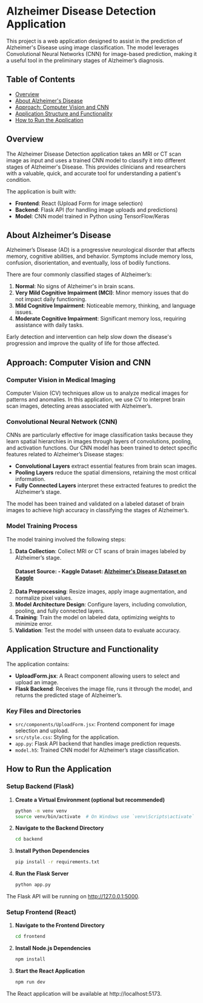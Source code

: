 # Alzheimer Disease Detection Application

This project is a web application designed to assist in the prediction of Alzheimer's Disease using image classification. The model leverages Convolutional Neural Networks (CNN) for image-based prediction, making it a useful tool in the preliminary stages of Alzheimer’s diagnosis.

## Table of Contents

- [Overview](#overview)
- [About Alzheimer's Disease](#about-alzheimers-disease)
- [Approach: Computer Vision and CNN](#approach-computer-vision-and-cnn)
- [Application Structure and Functionality](#application-structure-and-functionality)
- [How to Run the Application](#how-to-run-the-application)

## Overview

The Alzheimer Disease Detection application takes an MRI or CT scan image as input and uses a trained CNN model to classify it into different stages of Alzheimer's Disease. This provides clinicians and researchers with a valuable, quick, and accurate tool for understanding a patient's condition.

The application is built with:

- **Frontend**: React (Upload Form for image selection)
- **Backend**: Flask API (for handling image uploads and predictions)
- **Model**: CNN model trained in Python using TensorFlow/Keras

## About Alzheimer’s Disease

Alzheimer’s Disease (AD) is a progressive neurological disorder that affects memory, cognitive abilities, and behavior. Symptoms include memory loss, confusion, disorientation, and eventually, loss of bodily functions.

There are four commonly classified stages of Alzheimer’s:

1. **Normal**: No signs of Alzheimer's in brain scans.
2. **Very Mild Cognitive Impairment (MCI)**: Minor memory issues that do not impact daily functioning.
3. **Mild Cognitive Impairment**: Noticeable memory, thinking, and language issues.
4. **Moderate Cognitive Impairment**: Significant memory loss, requiring assistance with daily tasks.

Early detection and intervention can help slow down the disease's progression and improve the quality of life for those affected.

## Approach: Computer Vision and CNN

### Computer Vision in Medical Imaging

Computer Vision (CV) techniques allow us to analyze medical images for patterns and anomalies. In this application, we use CV to interpret brain scan images, detecting areas associated with Alzheimer’s.

### Convolutional Neural Network (CNN)

CNNs are particularly effective for image classification tasks because they learn spatial hierarchies in images through layers of convolutions, pooling, and activation functions. Our CNN model has been trained to detect specific features related to Alzheimer’s Disease stages:

- **Convolutional Layers** extract essential features from brain scan images.
- **Pooling Layers** reduce the spatial dimensions, retaining the most critical information.
- **Fully Connected Layers** interpret these extracted features to predict the Alzheimer’s stage.

The model has been trained and validated on a labeled dataset of brain images to achieve high accuracy in classifying the stages of Alzheimer’s.

### Model Training Process

The model training involved the following steps:

1. **Data Collection**: Collect MRI or CT scans of brain images labeled by Alzheimer’s stage. 
   #### Dataset Source: - **Kaggle Dataset**: [Alzheimer's Disease Dataset on Kaggle](https://www.kaggle.com/datasets/yasserhessein/dataset-alzheimer)
2. **Data Preprocessing**: Resize images, apply image augmentation, and normalize pixel values.
3. **Model Architecture Design**: Configure layers, including convolution, pooling, and fully connected layers.
4. **Training**: Train the model on labeled data, optimizing weights to minimize error.
5. **Validation**: Test the model with unseen data to evaluate accuracy.

## Application Structure and Functionality

The application contains:

- **UploadForm.jsx**: A React component allowing users to select and upload an image.
- **Flask Backend**: Receives the image file, runs it through the model, and returns the predicted stage of Alzheimer’s.

### Key Files and Directories

- `src/components/UploadForm.jsx`: Frontend component for image selection and upload.
- `src/style.css`: Styling for the application.
- `app.py`: Flask API backend that handles image prediction requests.
- `model.h5`: Trained CNN model for Alzheimer’s stage classification.

## How to Run the Application

### Setup Backend (Flask)

1. **Create a Virtual Environment (optional but recommended)**

   ```bash
   python -m venv venv
   source venv/bin/activate  # On Windows use `venv\Scripts\activate`

2. **Navigate to the Backend Directory**

   ```bash
   cd backend
3. **Install Python Dependencies**

   ```bash
   pip install -r requirements.txt

4. **Run the Flask Server**
   ```bash
   python app.py

The Flask API will be running on http://127.0.0.1:5000.

### Setup Frontend (React)

1. **Navigate to the Frontend Directory**
     ```bash
   cd frontend

3. **Install Node.js Dependencies**
    ```bash
   npm install
   

5. **Start the React Application**
   ```bash
   npm run dev
The React application will be available at http://localhost:5173.





